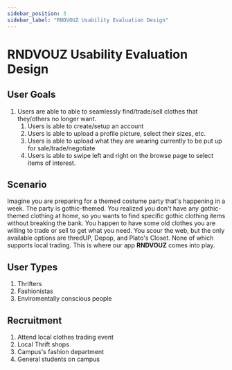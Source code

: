 ```yaml
---
sidebar_position: 3
sidebar_label: "RNDVOUZ Usability Evaluation Design"
---
```


# RNDVOUZ Usability Evaluation Design

## User Goals
1. Users are able to able to seamlessly find/trade/sell clothes that they/others no longer want.
    1. Users is able to create/setup an account
    2. Users is able to upload a profile picture, select their sizes, etc. 
    3. Users is able to upload what they are wearing currently to be put up for sale/trade/negotiate
    4. Users is able to swipe left and right on the browse page to select items of interest.

## Scenario
Imagine you are preparing for a themed costume party that's happening in a week. The party is gothic-themed. You realized you don't have any gothic-themed clothing at home, so you wants to find specific gothic clothing items without breaking the bank. You happen to have some old clothes you are willing to trade or sell to get what you need. You scour the web, but the only available options are thredUP, Depop, and Plato's Closet. None of which supports local trading. This is where our app **RNDVOUZ** comes into play. 


## User  Types
1. Thrifters
2. Fashionistas
3. Enviromentally conscious people

## Recruitment
1. Attend local clothes trading event
2. Local Thrift shops
3. Campus's fashion department
4. General students on campus
